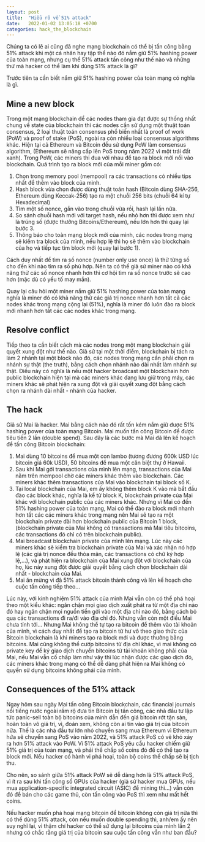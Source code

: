 ```yaml
---
layout: post
title:  "Hiểu rõ về 51% attack"
date:   2022-01-02 13:05:18 +0700
categories: hack_the_blockchain
---
```

Chúng ta có lẽ ai cũng đã nghe mạng blockchain có thể bị tấn công bằng 51% attack khi một cá nhân hay tập thể nào đó nắm giữ 51% hashing power của toàn mạng, nhưng cụ thể 51% attack tấn công như thế nào và những thứ mà hacker có thể làm khi dùng 51% attack là gì?

Trước tiên ta cần biết nắm giữ 51% hashing power của toàn mạng có nghĩa là gì. 

## Mine a new block

Trong một mạng blockchain để các nodes tham gia đạt được sự thống nhất chung về state của blockchain thì các nodes cần sử dụng một thuật toán consensus, 2 loại thuật toán consensus phổ biến nhất là proof of work (PoW) và proof of stake (PoS), ngoài ra còn nhiều loại consensus algorithms khác. Hiện tại cả Ethereum và Bitcoin đều sử dụng PoW làm consensus algorithm, (Ethereum sẽ nâng cấp lên PoS trong năm 2022 vì một trái đất xanh). Trong PoW, các miners thi đua với nhau để tạo ra block mới nối vào blockchain. Quá trình tạo ra block mới của mỗi miner gồm có:

1. Chọn trong memory pool (mempool) ra các transactions có nhiều tips nhất để thêm vào block của mình. 
2. Hash block vừa chọn được dùng thuật toán hash (Bitcoin dùng SHA-256, Ethereum dùng Keccak-256) tạo ra một chuỗi 256 bits (chuỗi 64 kí tự Hexadecimal)
3. Tìm một số nonce, gắn vào trong chuỗi vừa rồi, hash lại lần nữa.
4. So sánh chuỗi hash mới với target hash, nếu nhỏ hơn thì được xem như là trúng số (được thưởng Bitcoins/Ethereum), nếu lớn hơn thì quay lại bước 3. 
5. Thông báo cho toàn mạng block mới của mình, các nodes trong mạng sẽ kiểm tra block của mình, nếu hợp lệ thì họ sẽ thêm vào blockchain của họ và tiếp tục tìm block mới (quay lại bước 1).

Cách duy nhất để tìm ra số nonce (number only use once) là thử từng số cho đến khi nào tìm ra số phù hợp. Nên ta có thể giả sử miner nào có khả năng thử các số nonce nhanh hơn thì cơ hội tìm ra số nonce trước sẽ cao hơn (mặc dù có yếu tố may mắn). 

Quay lại câu hỏi một miner nắm giữ 51% hashing power của toàn mạng nghĩa là miner đó có khả năng thử các giá trị nonce nhanh hơn tất cả các nodes khác trong mạng cộng lại (51%), nghĩa là miner đó luôn đào ra block mới nhanh hơn tất các các nodes khác trong mạng.

## Resolve conflict

Tiếp theo ta cần biết cách mà các nodes trong một mạng blockchain giải quyết xung đột như thế nào. Giả sử tại một thời điểm, blockchain bị tách ra làm 2 nhánh tại một block nào đó, các nodes trong mạng cần phải chọn ra nhánh sự thật (the truth), bằng cách chọn nhánh nào dài nhất làm nhánh sự thật. Điều này có nghĩa là nếu một hacker broadcast một blockchain hơn public blockchain hiện tại mà các miners khác đang lưu giữ trong máy, các miners khác sẽ phát hiện ra xung đột và giải quyết xung đột bằng cách chọn ra nhánh dài nhất - nhánh của hacker.

## The hack

Giả sử Mai là hacker. Mai bằng cách nào đó rất tốn kém nắm giữ được 51% hashing power của toàn mạng Bitcoin. Mai muốn tấn công Bitcoin để được tiêu tiền 2 lần (double spend). Sau đây là các bước mà Mai đã lên kế hoạch để tấn công Bitcoin blockchain:

1. Mai dùng 10 bitcoins để mua một con lambo (tương đương 600k USD lúc bitcoin giá 60k USD), 50 bitcoins để mua một căn biệt thự ở Hawaii.
2. Sau khi Mai gởi transactions của mình lên mạng, transactions của Mai nằm trên mempool chờ các miners khác thêm vào blockchain. Các miners khác thêm transactions của Mai vào blockchain tại block số K.
3. Tại local blockchain của Mai, em ấy không thêm block K vào mà bắt đầu đào các block khác, nghĩa là kể từ block K, blockchain private của Mai khác với blockchain public của các miners khác. Nhưng vì Mai có đến 51% hashing power của toàn mạng, Mai có thể đào ra block mới nhanh hơn tất các các miners khác trong mạng nên Mai sẽ tạo ra một blockchain private dài hơn blockchain public của Bitcoin 1 block, (blockchain private của Mai không có transactions mà Mai tiêu bitcoins, các transactions đó chỉ có trên blockchain public).
4. Mai broadcast blockchain private của mình lên mạng. Lúc này các miners khác sẽ kiểm tra blockchain private của Mai và xác nhận nó hợp lệ (các giá trị nonce đều thỏa mãn, các transactions có chữ ký hợp lệ,...), và phát hiện ra blockchain của Mai xung đột với blockchain của họ, lúc này xung đột được giải quyết bằng cách chọn blockchain dài nhất - blockchain của Mai.
5. Mai ăn mừng vì đã 51% attack bitcoin thành công và lên kế hoạch cho cuộc tấn công tiếp theo...

Lúc này, với kinh nghiệm 51% attack của mình Mai vẫn còn có thể phá hoại theo một kiểu khác: ngăn chặn mọi giao dịch xuất phát ra từ một địa chỉ nào đó hay ngăn chặn mọi nguồn tiền gởi vào một địa chỉ nào đó, bằng cách bỏ qua các transactions đi ra/đi vào địa chỉ đó. Nhưng vẫn còn một điều Mai chưa tính tới...
Nhưng Mai không thể tự tạo ra bitcoin để thêm vào tài khoản của mình, vì cách duy nhất để tạo ra bitcoin từ hư vô theo giao thức của Bitcoin blockchain là khi miners tạo ra block mới và được thưởng bằng bitcoins. Mai cũng không thể cướp bitcoins từ địa chỉ khác, vì mai không có private key để ký giao dịch chuyển bitcoins từ tài khoản không phải của Mai, nếu Mai vẫn cố chấp làm như vậy thì lúc nhận được các giao dịch đó, các miners khác trong mạng có thể dễ dàng phát hiện ra Mai không có quyền sử dụng bitcoins không phải của mình. 

## Consequences of the 51% attack

Ngay hôm sau ngày Mai tấn công Bitcoin blockchain, các financial journals nổi tiếng nước ngoài rầm rộ đưa tin Bitcoin bị tấn công, các nhà đầu tư lập tức panic-sell toàn bộ bitcoins của mình dẫn đến giá bitcoin rớt tận sàn, hoàn toàn vô giá trị, vì, đoán xem, không còn ai tin vào giá trị của bitcoin nữa. Thế là các nhà đầu tư lớn nhỏ chuyển sang mua Ethereum vì Ethereum hứa sẽ chuyển sang PoS vào năm 2022, và 51% attack PoS có vẻ khó xảy ra hơn 51% attack vào PoW. Vì 51% attack PoS yêu cầu hacker chiếm giữ 51% giá trị của toàn mạng, và phải thế chấp số coins đó để có thể tạo ra block mới. Nếu hacker có hành vi phá hoại, toàn bộ coins thế chấp sẽ bị tịch thu.

Cho nên, so sánh giữa 51% attack PoW sẽ dễ dàng hơn là 51% attack PoS, vì ít ra sau khi tấn công số GPUs của hacker (giả sử hacker mua GPUs, nếu mua application-specific integrated circuit (ASIC) để mining thì...) vẫn còn đó để bán cho các game thủ, còn tấn công vào PoS thì xem như mất hết coins.

Nếu hacker muốn phá hoại mạng bitcoin để bitcoin không còn giá trị nữa thì có thể dùng 51% attack, còn nếu muốn double spending thì, anh/em ấy nên suy nghĩ lại, vì thậm chí hacker có thể sử dụng lại bitcoins của mình lần 2 nhưng có chắc rằng giá trị của bitcoin sau cuộc tấn công vẫn như ban đầu?
